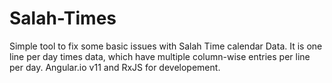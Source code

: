 # Salah-Times
Simple tool to fix some basic issues with Salah Time calendar Data.
 It is one line per day times data, which have multiple column-wise entries per line per day.
 Angular.io v11 and RxJS for developement.
